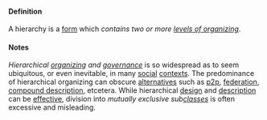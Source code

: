 #### Definition

A hierarchy is a [form](https://github.com/gcassel/Modular-Organization-Terminology/blob/master/terms/form.md) which *contains two or more [levels of organizing](https://github.com/gcassel/Modular-Organizing-Terminology/blob/master/terms/level-of-organizing.md)*.

#### Notes

*Hierarchical [organizing](https://github.com/gcassel/Modular-Organization-Terminology/blob/master/terms/organize.md) and [governance](https://github.com/gcassel/Modular-Organization-Terminology/blob/master/terms/govern.md)* is so widespread as to seem ubiquitous, or even inevitable, in many [social](https://github.com/gcassel/Modular-Organization-Terminology/blob/master/terms/social.md) [contexts](https://github.com/gcassel/Modular-Organization-Terminology/blob/master/terms/context.md).  The predominance of hierarchical organizing can obscure [alternatives](https://github.com/gcassel/Modular-Organization-Terminology/blob/master/terms/alternative.md) such as [p2p](https://github.com/gcassel/Modular-Organization-Terminology/blob/master/terms/p2p.md), [federation](https://github.com/gcassel/Modular-Organization-Terminology/blob/master/terms/federate.md), [compound description](https://github.com/gcassel/Modular-Organization-Terminology/blob/master/terms/compound-description.md), etcetera.   While hierarchical [design](https://github.com/gcassel/Modular-Organization-Terminology/blob/master/terms/design.md) and [description](https://github.com/gcassel/Modular-Organization-Terminology/blob/master/terms/describe.md) can be [effective](https://github.com/gcassel/Modular-Organization-Terminology/blob/master/terms/effective.md), division into *mutually exclusive sub[classes](https://github.com/gcassel/Modular-Organization-Terminology/blob/master/terms/class.md)* is often excessive and misleading.

